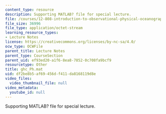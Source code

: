 ```yaml
---
content_type: resource
description: Supporting MATLAB? file for special lecture.
file: /courses/12-808-introduction-to-observational-physical-oceanography-fall-2004/df2be8b5af69456df411da8168119d8e_ghc_Ph.mat
file_size: 36996
file_type: application/octet-stream
learning_resource_types:
- Lecture Notes
license: https://creativecommons.org/licenses/by-nc-sa/4.0/
ocw_type: OCWFile
parent_title: Lecture Notes
parent_type: CourseSection
parent_uid: ef93ed20-a1f6-8ea8-7852-0c708fa9bcf9
resourcetype: Other
title: ghc_Ph.mat
uid: df2be8b5-af69-456d-f411-da8168119d8e
video_files:
  video_thumbnail_file: null
video_metadata:
  youtube_id: null
---
```

Supporting MATLAB? file for special lecture.